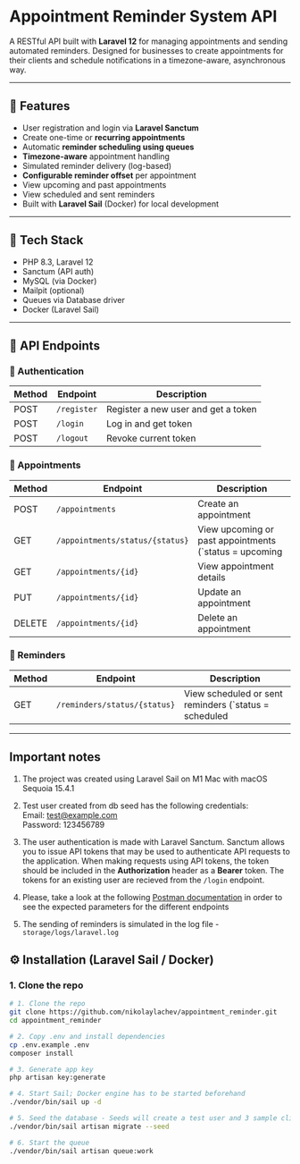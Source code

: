 # Appointment Reminder System API

A RESTful API built with **Laravel 12** for managing appointments and sending automated reminders. Designed for businesses to create appointments for their clients and schedule notifications in a timezone-aware, asynchronous way.

---

## 🚀 Features

- User registration and login via **Laravel Sanctum**
- Create one-time or **recurring appointments**
- Automatic **reminder scheduling using queues**
- **Timezone-aware** appointment handling
- Simulated reminder delivery (log-based)
- **Configurable reminder offset** per appointment
- View upcoming and past appointments
- View scheduled and sent reminders
- Built with **Laravel Sail** (Docker) for local development

---

## 🧱 Tech Stack

- PHP 8.3, Laravel 12
- Sanctum (API auth)
- MySQL (via Docker)
- Mailpit (optional)
- Queues via Database driver
- Docker (Laravel Sail)

---

## 🧪 API Endpoints

### 🔐 Authentication

| Method | Endpoint     | Description                             |
|--------|--------------|-----------------------------------------|
| POST   | `/register`  | Register a new user and get a token     |
| POST   | `/login`     | Log in and get token                    |
| POST   | `/logout`    | Revoke current token                    |

### 📅 Appointments

| Method | Endpoint                         | Description                       |
|--------|----------------------------------|-----------------------------------|
| POST   | `/appointments`                  | Create an appointment             |
| GET    | `/appointments/status/{status}`  | View upcoming or past appointments (`status = upcoming|past`) |
| GET    | `/appointments/{id}`             | View appointment details          |
| PUT    | `/appointments/{id}`             | Update an appointment             |
| DELETE | `/appointments/{id}`             | Delete an appointment             |

### 🔁 Reminders

| Method | Endpoint                         | Description                       |
|--------|----------------------------------|-----------------------------------|
| GET    | `/reminders/status/{status}`     | View scheduled or sent reminders (`status = scheduled|sent`) |

---

## Important notes
1. The project was created using Laravel Sail on M1 Mac with macOS Sequoia 15.4.1

2. Test user created from db seed has the following credentials:  
Email:    test@example.com   
Password: 123456789

3. The user authentication is made with Laravel Sanctum. Sanctum allows you to issue API tokens that may be used to authenticate API requests to the application. When making requests using API tokens, the token should be included in the **Authorization** header as a **Bearer** token.
The tokens for an existing user are recieved from the `/login` endpoint.

4. Please, take a look at the following [Postman documentation](https://documenter.getpostman.com/view/6991599/2sB2qUo57f) in order to see the expected parameters for the different endpoints

5. The sending of reminders is simulated in the log file - `storage/logs/laravel.log`

## ⚙️ Installation (Laravel Sail / Docker)

### 1. Clone the repo

```bash
# 1. Clone the repo
git clone https://github.com/nikolaylachev/appointment_reminder.git
cd appointment_reminder

# 2. Copy .env and install dependencies
cp .env.example .env
composer install

# 3. Generate app key
php artisan key:generate

# 4. Start Sail; Docker engine has to be started beforehand
./vendor/bin/sail up -d

# 5. Seed the database - Seeds will create a test user and 3 sample clients for the user
./vendor/bin/sail artisan migrate --seed

# 6. Start the queue
./vendor/bin/sail artisan queue:work
